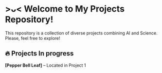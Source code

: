 # >ᴗ< Welcome to My Projects Repository!  

This repository is a collection of diverse projects combining AI and Science. Please, feel free to explore!


## 🔥 Projects In progress  
**[Pepper Bell Leaf]** – Located in Project 1



